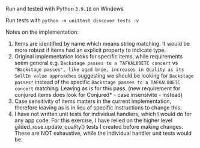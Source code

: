 Run and tested with Python `3.9.10` on Windows

Run tests with `python -m unittest discover tests -v`

Notes on the implementation:
1. Items are identified by name which means string matching. It would be more robust if items had an explicit property to indicate type.
1. Original implementation looks for specific items, while requirements seem general e.g. `Backstage passes to a TAFKAL80ETC concert` vs `"Backstage passes", like aged brie, increases in Quality as its SellIn value approaches` suggesting we should be looking for `Backstage passes*` instead of the specific `Backstage passes to a TAFKAL80ETC concert` matching. Leaving as is for this pass. (new requirement for conjured items does look for Conjured* - case insensivite - instead)
1. Case sensitivity of items matters in the current implementation, therefore leaving as is in lieu of specific instructions to change this.
1. I have not written unit tests for individual handlers, which I would do for any app code. For this exercise, I have relied on the higher level gilded_rose.update_quality() tests I created before making changes. These are NOT exhaustive, while the individual handler unit tests would be.